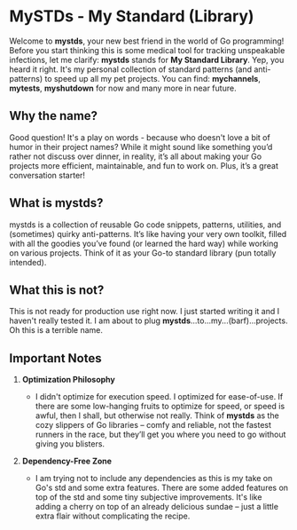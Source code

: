 # MySTDs - My Standard (Library)

Welcome to **mystds**, your new best friend in the world of Go programming! Before you start thinking this is some medical tool for tracking unspeakable infections, let me clarify: **mystds** stands for **My Standard Library**. Yep, you heard it right. It's my personal collection of standard patterns (and anti-patterns) to speed up all my pet projects. 
You can find: **mychannels**, **mytests**, **myshutdown** for now and many more in near future.

## Why the name?

Good question! It's a play on words - because who doesn't love a bit of humor in their project names? While it might sound like something you’d rather not discuss over dinner, in reality, it’s all about making your Go projects more efficient, maintainable, and fun to work on. Plus, it’s a great conversation starter!

## What is mystds?

mystds is a collection of reusable Go code snippets, patterns, utilities, and (sometimes) quirky anti-patterns. It’s like having your very own toolkit, filled with all the goodies you’ve found (or learned the hard way) while working on various projects. Think of it as your Go-to standard library (pun totally intended).

## What this is not?

This is not ready for production use right now. I just started writing it and I haven't really tested it. I am about to plug **mystds**...to...my...(barf)...projects. Oh this is a terrible name.


## Important Notes

1. **Optimization Philosophy**
   - I didn't optimize for execution speed. I optimized for ease-of-use. If there are some low-hanging fruits to optimize for speed, or speed is awful, then I shall, but otherwise not really. Think of **mystds** as the cozy slippers of Go libraries – comfy and reliable, not the fastest runners in the race, but they’ll get you where you need to go without giving you blisters.

2. **Dependency-Free Zone**
   - I am trying not to include any dependencies as this is my take on Go's std and some extra features. There are some added features on top of the std and some tiny subjective improvements. It's like adding a cherry on top of an already delicious sundae – just a little extra flair without complicating the recipe.

